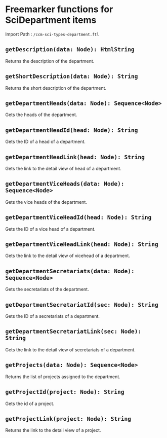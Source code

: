 # Freemarker functions for SciDepartment items

Import Path
: `/ccm-sci-types-department.ftl`

## `getDescription(data: Node): HtmlString`

Returns the description of the department.

## `getShortDescription(data: Node): String`

Returns the short description of the department.

## `getDepartmentHeads(data: Node): Sequence<Node>`

Gets the heads of the department.

## `getDepartmentHeadId(head: Node): String`

Gets the ID of a head of a department.

## `getDepartmentHeadLink(head: Node): String`

Gets the link to the detail view of head of a department.

## `getDepartmentViceHeads(data: Node): Sequence<Node>`

Gets the vice heads of the department.

## `getDepartmentViceHeadId(head: Node): String`

Gets the ID of a vice head of a department.

## `getDepartmentViceHeadLink(head: Node): String`

Gets the link to the detail view of vicehead of a department.

## `getDepartmentSecretariats(data: Node): Sequence<Node>`

Gets the secretariats of the department.

## `getDepartmentSecretariatId(sec: Node): String`

Gets the ID of a secretariats of a department.

## `getDepartmentSecretariatLink(sec: Node): String`

Gets the link to the detail view of secretariats of a department.

## `getProjects(data: Node): Sequence<Node>`

Returns the list of projects assigned to the department.

## `getProjectId(project: Node): String`

Gets the id of a project.

## `getProjectLink(project: Node): String`

Returns the link to the detail view of a project.






